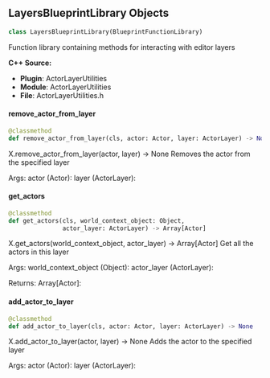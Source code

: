 ## LayersBlueprintLibrary Objects

```python
class LayersBlueprintLibrary(BlueprintFunctionLibrary)
```

Function library containing methods for interacting with editor layers

**C++ Source:**

- **Plugin**: ActorLayerUtilities
- **Module**: ActorLayerUtilities
- **File**: ActorLayerUtilities.h

<a id="unreal.LayersBlueprintLibrary.remove_actor_from_layer"></a>

#### remove_actor_from_layer

```python
@classmethod
def remove_actor_from_layer(cls, actor: Actor, layer: ActorLayer) -> None
```

X.remove_actor_from_layer(actor, layer) -> None
Removes the actor from the specified layer

Args:
    actor (Actor): 
    layer (ActorLayer):

<a id="unreal.LayersBlueprintLibrary.get_actors"></a>

#### get_actors

```python
@classmethod
def get_actors(cls, world_context_object: Object,
               actor_layer: ActorLayer) -> Array[Actor]
```

X.get_actors(world_context_object, actor_layer) -> Array[Actor]
Get all the actors in this layer

Args:
    world_context_object (Object): 
    actor_layer (ActorLayer): 

Returns:
    Array[Actor]:

<a id="unreal.LayersBlueprintLibrary.add_actor_to_layer"></a>

#### add_actor_to_layer

```python
@classmethod
def add_actor_to_layer(cls, actor: Actor, layer: ActorLayer) -> None
```

X.add_actor_to_layer(actor, layer) -> None
Adds the actor to the specified layer

Args:
    actor (Actor): 
    layer (ActorLayer):

<a id="unreal.DisplayClusterConfigurationData_Base"></a>